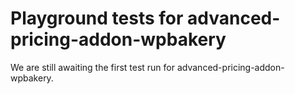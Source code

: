 # Playground tests for advanced-pricing-addon-wpbakery
We are still awaiting the first test run for advanced-pricing-addon-wpbakery.
